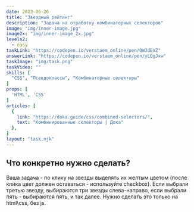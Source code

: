```yaml
---
date: 2023-06-26
title: "Звездный рейтинг"
description: "Задача на отработку комбинаторных селекторов"
image: "img/inner-image.jpg"
image2x: "img/inner-image_2x.jpg"
levels2:
  - easy
taskLink: "https://codepen.io/verstaem_online/pen/QWJdEVZ"
answerLink: "https://codepen.io/verstaem_online/pen/yLQgJxw"
taskImage: "img/task.png"
taskVideo: ""
skills: [
  "CSS", "Псевдоклассы", "Комбинаторные селекторы"
]
props: [
  'HTML', 'CSS'
]
articles: [
  {
    link: "https://doka.guide/css/combined-selectors/",
    text: "Комбинированные селекторы | Дока"
  },
]
layout: "task.njk"
---
```


## Что конкретно нужно сделать?

Ваша задача - по клику на звезды выделять их желтым цветом (после клика цвет должен оставаться - используйте checkbox). Если выбрали третью звезду, выбираются три звезды слева-направо, если выбрали пять - выбираются пять, и так далее. Нужно сделать это только на html\css, без js.
